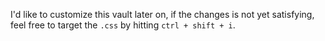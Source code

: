 I'd like to customize this vault later on, if the changes is not yet satisfying, feel free to target the `.css` by hitting `ctrl + shift + i`. 